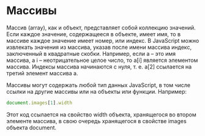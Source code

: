 # Массивы

Массив \(array\), как и объект, представляет собой коллекцию значений. Если каждое значение, содержащееся в объекте, имеет имя, то в массиве каждое значение имеет номер, или индекс. В JavaScript можно извлекать значения из массива, указав после имени массива индекс, заключенный в квадратные скобки. Например, если a – это имя массива, а i – неотрицательное целое число, то a\[i\] является элементом массива. Индексы массива начинаются с нуля, т. е. a\[2\] ссылается на третий элемент массива a.

Массивы могут содержать любой тип данных JavaScript, в том числе ссылки на другие массивы или на объекты или функции. Например:

```js
document.images[1].width
```

Этот код ссылается на свойство width объекта, хранящегося во втором элементе массива, в свою очередь хранящегося в свойстве images объекта document.

